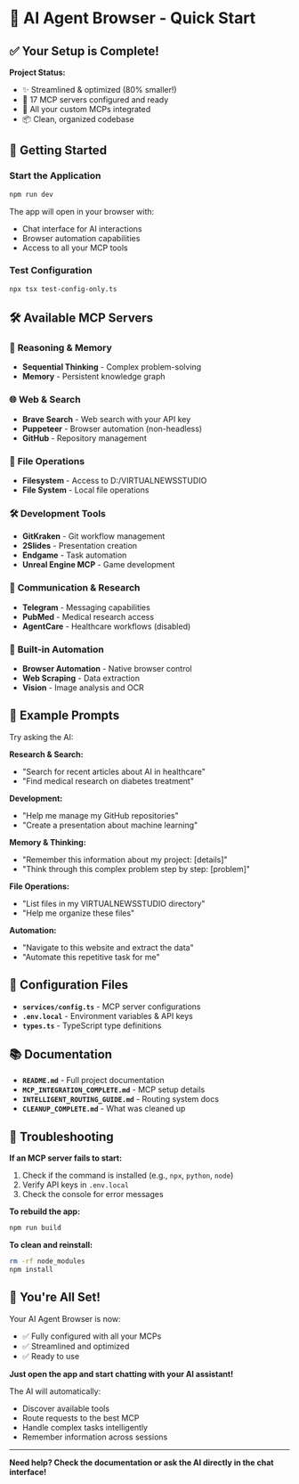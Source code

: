 # 🚀 AI Agent Browser - Quick Start

## ✅ Your Setup is Complete!

**Project Status:**
- ✨ Streamlined & optimized (80% smaller!)
- 🔧 17 MCP servers configured and ready
- 🧠 All your custom MCPs integrated
- 📦 Clean, organized codebase

## 🎯 Getting Started

### Start the Application
```bash
npm run dev
```

The app will open in your browser with:
- Chat interface for AI interactions
- Browser automation capabilities
- Access to all your MCP tools

### Test Configuration
```bash
npx tsx test-config-only.ts
```

## 🛠️ Available MCP Servers

### 🧠 **Reasoning & Memory**
- **Sequential Thinking** - Complex problem-solving
- **Memory** - Persistent knowledge graph

### 🌐 **Web & Search**
- **Brave Search** - Web search with your API key
- **Puppeteer** - Browser automation (non-headless)
- **GitHub** - Repository management

### 📁 **File Operations**
- **Filesystem** - Access to D:/VIRTUALNEWSSTUDIO
- **File System** - Local file operations

### 🛠️ **Development Tools**
- **GitKraken** - Git workflow management
- **2Slides** - Presentation creation
- **Endgame** - Task automation
- **Unreal Engine MCP** - Game development

### 📱 **Communication & Research**
- **Telegram** - Messaging capabilities
- **PubMed** - Medical research access
- **AgentCare** - Healthcare workflows (disabled)

### 🤖 **Built-in Automation**
- **Browser Automation** - Native browser control
- **Web Scraping** - Data extraction
- **Vision** - Image analysis and OCR

## 💬 Example Prompts

Try asking the AI:

**Research & Search:**
- "Search for recent articles about AI in healthcare"
- "Find medical research on diabetes treatment"

**Development:**
- "Help me manage my GitHub repositories"
- "Create a presentation about machine learning"

**Memory & Thinking:**
- "Remember this information about my project: [details]"
- "Think through this complex problem step by step: [problem]"

**File Operations:**
- "List files in my VIRTUALNEWSSTUDIO directory"
- "Help me organize these files"

**Automation:**
- "Navigate to this website and extract the data"
- "Automate this repetitive task for me"

## 🔧 Configuration Files

- **`services/config.ts`** - MCP server configurations
- **`.env.local`** - Environment variables & API keys
- **`types.ts`** - TypeScript type definitions

## 📚 Documentation

- **`README.md`** - Full project documentation
- **`MCP_INTEGRATION_COMPLETE.md`** - MCP setup details
- **`INTELLIGENT_ROUTING_GUIDE.md`** - Routing system docs
- **`CLEANUP_COMPLETE.md`** - What was cleaned up

## 🐛 Troubleshooting

**If an MCP server fails to start:**
1. Check if the command is installed (e.g., `npx`, `python`, `node`)
2. Verify API keys in `.env.local`
3. Check the console for error messages

**To rebuild the app:**
```bash
npm run build
```

**To clean and reinstall:**
```bash
rm -rf node_modules
npm install
```

## 🎉 You're All Set!

Your AI Agent Browser is now:
- ✅ Fully configured with all your MCPs
- ✅ Streamlined and optimized
- ✅ Ready to use

**Just open the app and start chatting with your AI assistant!**

The AI will automatically:
- Discover available tools
- Route requests to the best MCP
- Handle complex tasks intelligently
- Remember information across sessions

---

**Need help? Check the documentation or ask the AI directly in the chat interface!**
